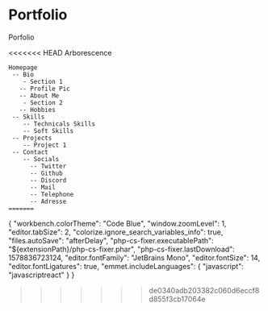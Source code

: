 # Portfolio


Porfolio

<<<<<<< HEAD
Arborescence 

```
Homepage
 -- Bio
    - Section 1
   -- Profile Pic
   -- About Me
    - Section 2
   -- Hobbies
 -- Skills
    -- Technicals Skills
    -- Soft Skills
 -- Projects
    -- Project 1
 -- Contact
    -- Socials
      -- Twitter
      -- Github
      -- Discord
      -- Mail
      -- Telephone
      -- Adresse
=======
```
{
    "workbench.colorTheme": "Code Blue",
    "window.zoomLevel": 1,
    "editor.tabSize": 2,
    "colorize.ignore_search_variables_info": true,
    "files.autoSave": "afterDelay",
    "php-cs-fixer.executablePath": "${extensionPath}/php-cs-fixer.phar",
    "php-cs-fixer.lastDownload": 1578836723124,
    "editor.fontFamily": "JetBrains Mono",
    "editor.fontSize": 14,
    "editor.fontLigatures": true,
    "emmet.includeLanguages": {
        "javascript": "javascriptreact"
     }
} 
>>>>>>> de0340adb203382c060d6eccf8d855f3cb17064e
```
